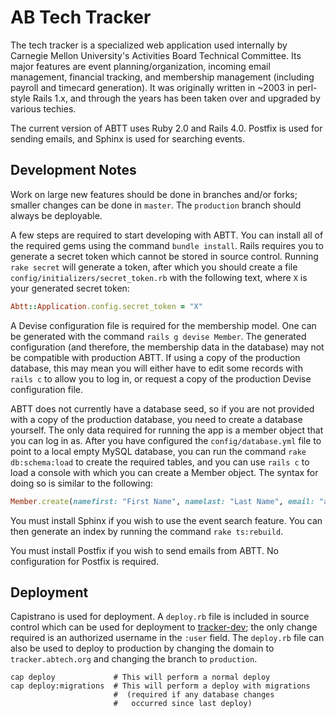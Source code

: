 # AB Tech Tracker

The tech tracker is a specialized web application used internally by Carnegie Mellon University's Activities Board Technical Committee. Its major features are event planning/organization, incoming email management, financial tracking, and membership management (including payroll and timecard generation). It was originally written in ~2003 in perl-style Rails 1.x, and through the years has been taken over and upgraded by various techies.

The current version of ABTT uses Ruby 2.0 and Rails 4.0. Postfix is used for sending emails, and Sphinx is used for searching events.

## Development Notes

Work on large new features should be done in branches and/or forks; smaller changes can be done in `master`. The `production` branch should always be deployable.

A few steps are required to start developing with ABTT. You can install all of the required gems using the command `bundle install`. Rails requires you to generate a secret token which cannot be stored in source control. Running `rake secret` will generate a token, after which you should create a file `config/initializers/secret_token.rb` with the following text, where `X` is your generated secret token:

```ruby
Abtt::Application.config.secret_token = "X"
```

A Devise configuration file is required for the membership model. One can be generated with the command `rails g devise Member`. The generated configuration (and therefore, the membership data in the database) may not be compatible with production ABTT. If using a copy of the production database, this may mean you will either have to edit some records with `rails c` to allow you to log in, or request a copy of the production Devise configuration file.

ABTT does not currently have a database seed, so if you are not provided with a copy of the production database, you need to create a database yourself. The only data required for running the app is a member object that you can log in as. After you have configured the `config/database.yml` file to point to a local empty MySQL database, you can run the command `rake db:schema:load` to create the required tables, and you can use `rails c` to load a console with which you can create a Member object. The syntax for doing so is similar to the following:

```ruby
Member.create(namefirst: "First Name", namelast: "Last Name", email: "abtech@andrew.cmu.edu", phone: "5555555555", aim: "", password: "password", password_confirmation: "password", payrate: 0.0, tracker_dev: true)
```

You must install Sphinx if you wish to use the event search feature. You can then generate an index by running the command `rake ts:rebuild`.

You must install Postfix if you wish to send emails from ABTT. No configuration for Postfix is required.

## Deployment

Capistrano is used for deployment. A `deploy.rb` file is included in source control which can be used for deployment to [tracker-dev](tracker-dev.abtech.org); the only change required is an authorized username in the `:user` field. The `deploy.rb` file can also be used to deploy to production by changing the domain to `tracker.abtech.org` and changing the branch to `production`.

```shell
cap deploy             # This will perform a normal deploy
cap deploy:migrations  # This will perform a deploy with migrations
                       #  (required if any database changes
                       #   occurred since last deploy)
```
